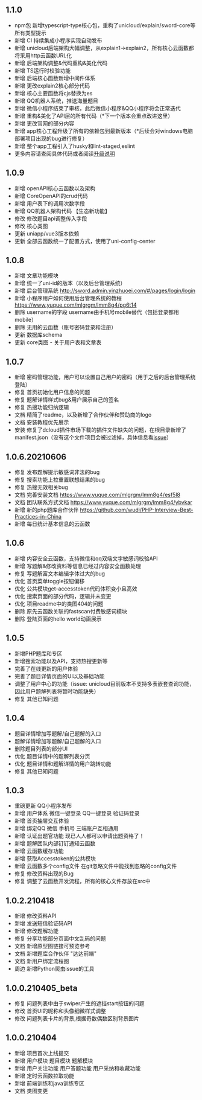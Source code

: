 ## 1.1.0
- npm包 新增typescript-type核心包，重构了unicloud/explain/sword-core等所有类型提示
- 新增 CI 持续集成小程序实现自动发布
- 新增 unicloud后端架构大幅调整，从explain1->explain2，所有核心云函数都将采用http云函数URL化
- 新增 后端架构调整&代码重构&美化代码
- 新增 TS运行时校验功能
- 新增 后端核心函数新增中间件体系
- 新增 更改explain2核心部分代码
- 新增 核心主要函数将cjs替换为es
- 新增 QQ机器人系统，推送海量题目
- 新增 微信小程序结束了审核，此后微信小程序&QQ小程序将会正常迭代
- 新增 重构&美化了API层的所有代码（*下一个版本会重点改进这里）
- 新增 更改官网的部分内容
- 新增 app核心工程升级了所有的依赖包到最新版本（*后续会对windows电脑部署项目出现的bug进行修复）
- 新增 整个app工程引入了husky和lint-staged,eslint
- 更多内容请查阅具体代码或者阅读[升级说明](https://www.yinzhuoei.com/index.php/archives/590/)

## 1.0.9
- 新增 openAPI核心云函数以及架构
- 新增 CoreOpenAPI的crud代码
- 新增 用户表下的调用次数字段
- 新增 QQ机器人架构代码 【生态新功能】
- 修改 修改题目api调整传入字段
- 修改 核心类图
- 更新 uniapp/vue3版本依赖
- 更新 全部云函数统一了配置方式，使用了uni-config-center
## 1.0.8
- 新增 文章功能模块
- 新增 统一了uni-id的版本（以及后台管理系统）
- 新增 后台管理系统 http://sword.admin.yinzhuoei.com/#/pages/login/login
- 新增 小程序用户如何使用后台管理系统的教程 https://www.yuque.com/mlgrgm/lmm8g4/pg6t14
- 删除 username的字段 username由手机号mobile替代（包括登录都用mobile）
- 删除 无用的云函数（账号密码登录和注册）
- 更新 数据库schema
- 更新 core类图 - 关于用户表和文章表
## 1.0.7
- 新增 密码管理功能，用户可以设置自己用户的密码（用于之后的后台管理系统登陆）
- 修复 首页初始化用户信息的问题
- 修复 题解详情样式bug&用户展示自己的签名
- 修复 热搜功能归纳逻辑
- 文档 精简了readme，以及新增了合作伙伴和赞助商的logo
- 文档 安装教程优先展示
- 安装 修复了dcloud插件市场下载的插件文件缺失的问题，在根目录新增了manifest.json（没有这个文件项目会被过滤掉，具体信息看[issue](https://github.com/swordCodePractice/InternetQuestionBank/issues/17)）
## 1.0.6.20210606
- 修复 发布题解提示敏感词非法的bug
- 修复 搜索功能上拉重置联想结果的bug
- 修复 热搜无效相关bug
- 文档 完善安装文档 https://www.yuque.com/mlgrgm/lmm8g4/esf5l8
- 文档 团队联系方式文档  https://www.yuque.com/mlgrgm/lmm8g4/ybvkar
- 新增 新的php题库合作伙伴 https://github.com/wudi/PHP-Interview-Best-Practices-in-China
- 新增 每日统计基本信息的云函数
## 1.0.6
- 新增 内容安全云函数，支持微信和qq双端文字敏感词校验API
- 新增 写题解&修改资料等信息已经过内容安全函数处理
- 修复 写题解富文本编辑字体过大的bug
- 优化 首页菜单toggle按钮偏移
- 优化 公共模块get-accesstoken代码体积变小且高效
- 优化 搜索页面的部分代码，逻辑并未变更
- 优化 项目readme中的类图404的问题
- 删除 原先云函数关联的fastscan付费敏感词模块
- 删除 登陆页面的hello world动画展示
## 1.0.5
- 新增PHP题库和专区
- 新增搜索功能以及API，支持热搜更新等
- 完善了在线更新的用户体验
- 完善了题目详情页面的UI以及基础功能
- 调整了用户中心的功能（issue: unicloud目前版本不支持多表嵌套查询功能，因此用户题解列表将暂时功能缺失）
- 修复 其他已知问题
## 1.0.4
- 题目详情增加写题解/自己题解的入口
- 题解详情增加写题解/自己题解的入口
- 删除题目列表的部分UI
- 优化 题目详情中的题解列表分页
- 优化 题目详情和题解详情的用户跳转功能
- 修复 其他已知问题
## 1.0.3
- 重磅更新 QQ小程序发布  
- 新增 用户体系 微信一键登录 QQ一键登录 验证码登录  
- 新增 首页抽屉交互体验
- 新增 绑定QQ 微信 手机号 三端账户互相通用
- 新增 认证出题官功能 现已人人都可以申请出题资格了！
- 新增 题解团队内部钉钉通知云函数
- 新增 云函数缓存功能
- 新增 获取Accesstoken的公共模块
- 新增 云函数多个config文件 在git忽略文件中能找到忽略的config文件
- 修复 修改资料出现的Bug
- 修复 调整了云函数开发流程，所有的核心文件存放在src中
## 1.0.2.210418
- 新增 修改资料API
- 新增 发送短信验证码API
- 新增 修改题解功能
- 修复 分享功能部分页面中文乱码的问题
- 文档 新增原型图链接可预览参考
- 文档 新增题库合作伙伴 "达达前端"
- 文档 新用户绑定流程图
- 周边 新增Python爬虫issue的工具
## 1.0.0.210405_beta
- 修复 问题列表中由于swiper产生的遮挡start按钮的问题
- 修改 首页UI的昵称和头像细微样式调整
- 修改 问题列表卡片的背景,根据奇数偶数区别背景图片
## 1.0.0.210404
- 新增 项目首次上线提交
- 新增 用户模块 题目模块 题解模块
- 新增 用户关注功能 用户答题功能 用户采纳和收藏功能
- 新增 定时云函数拉取功能
- 新增 前端训练和java训练专区
- 文档 类图变更
